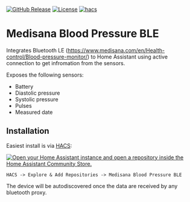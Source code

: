 [![GitHub Release](https://img.shields.io/github/release/bkbilly/medisanabp_ble.svg?style=flat-square)](https://github.com/bkbilly/medisanabp_ble/releases)
[![License](https://img.shields.io/github/license/bkbilly/medisanabp_ble.svg?style=flat-square)](LICENSE)
[![hacs](https://img.shields.io/badge/HACS-default-orange.svg?style=flat-square)](https://hacs.xyz)


# Medisana Blood Pressure BLE
Integrates Bluetooth LE (https://www.medisana.com/en/Health-control/Blood-pressure-monitor/) to Home Assistant using active connection to get infromation from the sensors.

Exposes the following sensors:
 - Battery
 - Diastolic pressure
 - Systolic pressure
 - Pulses
 - Measured date

## Installation

Easiest install is via [HACS](https://hacs.xyz/):

[![Open your Home Assistant instance and open a repository inside the Home Assistant Community Store.](https://my.home-assistant.io/badges/hacs_repository.svg)](https://my.home-assistant.io/redirect/hacs_repository/?owner=bkbilly&repository=medisanabp_ble&category=integration)

`HACS -> Explore & Add Repositories -> Medisana Blood Pressure BLE`

The device will be autodiscovered once the data are received by any bluetooth proxy.
